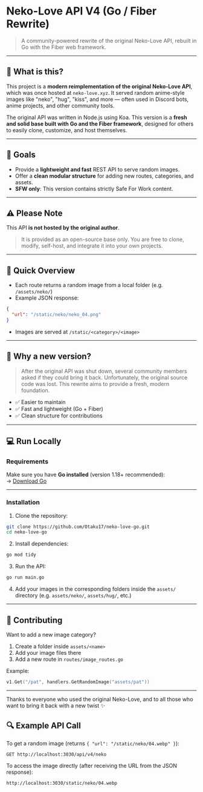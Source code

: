 # Neko-Love API V4 (Go / Fiber Rewrite)

> A community-powered rewrite of the original Neko-Love API, rebuilt in Go with the Fiber web framework.

---

## 🌟 What is this?

This project is a **modern reimplementation of the original Neko-Love API**, which was once hosted at `neko-love.xyz`. It served random anime-style images like "neko", "hug", "kiss", and more — often used in Discord bots, anime projects, and other community tools.

The original API was written in Node.js using Koa. This version is a **fresh and solid base built with Go and the Fiber framework**, designed for others to easily clone, customize, and host themselves.

---

## 🔧 Goals

- Provide a **lightweight and fast** REST API to serve random images.
- Offer a **clean modular structure** for adding new routes, categories, and assets.
- **SFW only**: This version contains strictly Safe For Work content.

---

## ⚠️ Please Note

This API **is not hosted by the original author**.

> It is provided as an open-source base only. You are free to clone, modify, self-host, and integrate it into your own projects.

---

## 🚀 Quick Overview

- Each route returns a random image from a local folder (e.g. `/assets/neko/`)
- Example JSON response:

```json
{
  "url": "/static/neko/neko_04.png"
}
```

- Images are served at `/static/<category>/<image>`

---

## 🚩 Why a new version?

> After the original API was shut down, several community members asked if they could bring it back. Unfortunately, the original source code was lost. This rewrite aims to provide a fresh, modern foundation.

- ✅ Easier to maintain
- ✅ Fast and lightweight (Go + Fiber)
- ✅ Clean structure for contributions

---

## 💻 Run Locally

### Requirements

Make sure you have **Go installed** (version 1.18+ recommended):  
→ [Download Go](https://golang.org/dl/)

---

### Installation

1. Clone the repository:

```bash
git clone https://github.com/Otaku17/neko-love-go.git
cd neko-love-go
```

2. Install dependencies:

```bash
go mod tidy
```

3. Run the API:

```bash
go run main.go
```

4. Add your images in the corresponding folders inside the `assets/` directory (e.g. `assets/neko/`, `assets/hug/`, etc.)

---

## 🤝 Contributing

Want to add a new image category?

1. Create a folder inside `assets/<name>`
2. Add your image files there
3. Add a new route in `routes/image_routes.go`

Example:

```go
v1.Get("/pat", handlers.GetRandomImage("assets/pat"))
```

---

Thanks to everyone who used the original Neko-Love, and to all those who want to bring it back with a new twist ✨

## 🔍 Example API Call

To get a random image (returns `{ "url": "/static/neko/04.webp" }`):

```
GET http://localhost:3030/api/v4/neko
```

To access the image directly (after receiving the URL from the JSON response):

```
http://localhost:3030/static/neko/04.webp
```
